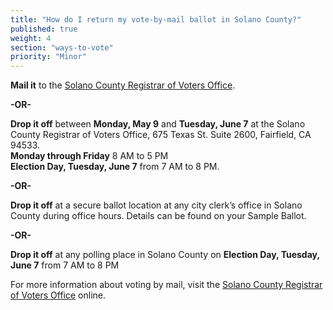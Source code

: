 ```yaml
---
title: "How do I return my vote-by-mail ballot in Solano County?"
published: true
weight: 4
section: "ways-to-vote"
priority: "Minor"
---
```


**Mail it** to the [Solano County Registrar of Voters Office](#section-election-office-contact).  

  **-OR-**  
  
**Drop it off** between **Monday, May 9** and **Tuesday, June 7** at the Solano County Registrar of Voters Office, 675 Texas St. Suite 2600, Fairfield, CA 94533.  
**Monday through Friday** 8 AM to 5 PM  
**Election Day, Tuesday, June 7** from 7 AM to 8 PM.  

  **-OR-**  

**Drop it off** at a secure ballot location at any city clerk’s office in Solano County during office hours. Details can be found on your Sample Ballot.  

  **-OR-**  
  
**Drop it off** at any polling place in Solano County on **Election Day, Tuesday, June 7** from 7 AM to 8 PM  

For more information about voting by mail, visit the [Solano County Registrar of Voters Office](http://www.solanocounty.com/depts/rov/voting_by_mail/voting_by_mail_(vbm)_information.asp) online.  
